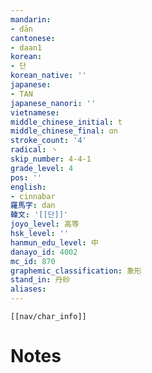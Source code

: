 ```yaml
---
mandarin:
- dān
cantonese:
- daan1
korean:
- 단
korean_native: ''
japanese:
- TAN
japanese_nanori: ''
vietnamese:
middle_chinese_initial: t
middle_chinese_final: ɑn
stroke_count: '4'
radical: 丶
skip_number: 4-4-1
grade_level: 4
pos: ''
english:
- cinnabar
羅馬字: dan
韓文: '[[단]]'
joyo_level: 高等
hsk_level: ''
hanmun_edu_level: 中
danayo_id: 4002
mc_id: 870
graphemic_classification: 象形
stand_in: 丹砂
aliases:
---
```

```meta-bind-embed
[[nav/char_info]]
```

# Notes
